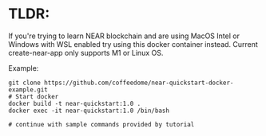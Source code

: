 # TLDR: 

If you're trying to learn NEAR blockchain and are using MacOS Intel or Windows with WSL enabled try using this docker container instead. Current create-near-app only supports M1 or Linux OS.

Example:

```
git clone https://github.com/coffeedome/near-quickstart-docker-example.git
# Start docker
docker build -t near-quickstart:1.0 .
docker exec -it near-quickstart:1.0 /bin/bash

# continue with sample commands provided by tutorial
```
